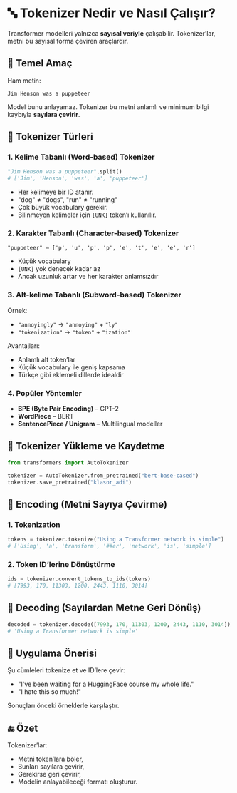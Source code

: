 
# 🔤 Tokenizer Nedir ve Nasıl Çalışır?

Transformer modelleri yalnızca **sayısal veriyle** çalışabilir. Tokenizer’lar, metni bu sayısal forma çeviren araçlardır.


## 📌 Temel Amaç

Ham metin:
```
Jim Henson was a puppeteer
```

Model bunu anlayamaz. Tokenizer bu metni anlamlı ve minimum bilgi kaybıyla **sayılara çevirir**.



## 🧱 Tokenizer Türleri

### 1. **Kelime Tabanlı (Word-based) Tokenizer**
```python
"Jim Henson was a puppeteer".split()
# ['Jim', 'Henson', 'was', 'a', 'puppeteer']
```

- Her kelimeye bir ID atanır.
- "dog" ≠ "dogs", "run" ≠ "running"
- Çok büyük vocabulary gerekir.
- Bilinmeyen kelimeler için `[UNK]` token’ı kullanılır.



### 2. **Karakter Tabanlı (Character-based) Tokenizer**

```text
"puppeteer" → ['p', 'u', 'p', 'p', 'e', 't', 'e', 'e', 'r']
```

- Küçük vocabulary
- `[UNK]` yok denecek kadar az
- Ancak uzunluk artar ve her karakter anlamsızdır



### 3. **Alt-kelime Tabanlı (Subword-based) Tokenizer**

Örnek:
- `"annoyingly"` → `"annoying"` + `"ly"`
- `"tokenization"` → `"token"` + `"ization"`

Avantajları:
- Anlamlı alt token’lar
- Küçük vocabulary ile geniş kapsama
- Türkçe gibi eklemeli dillerde idealdir



### 4. **Popüler Yöntemler**

- **BPE (Byte Pair Encoding)** – GPT-2
- **WordPiece** – BERT
- **SentencePiece / Unigram** – Multilingual modeller



## 💾 Tokenizer Yükleme ve Kaydetme

```python
from transformers import AutoTokenizer

tokenizer = AutoTokenizer.from_pretrained("bert-base-cased")
tokenizer.save_pretrained("klasor_adi")
```



## 🔁 Encoding (Metni Sayıya Çevirme)

### 1. Tokenization
```python
tokens = tokenizer.tokenize("Using a Transformer network is simple")
# ['Using', 'a', 'transform', '##er', 'network', 'is', 'simple']
```

### 2. Token ID’lerine Dönüştürme
```python
ids = tokenizer.convert_tokens_to_ids(tokens)
# [7993, 170, 11303, 1200, 2443, 1110, 3014]
```



## 🔁 Decoding (Sayılardan Metne Geri Dönüş)

```python
decoded = tokenizer.decode([7993, 170, 11303, 1200, 2443, 1110, 3014])
# 'Using a Transformer network is simple'
```



## 🧪 Uygulama Önerisi

Şu cümleleri tokenize et ve ID’lere çevir:
- "I've been waiting for a HuggingFace course my whole life."
- "I hate this so much!"

Sonuçları önceki örneklerle karşılaştır.



## 🔚 Özet

Tokenizer’lar:
- Metni token’lara böler,
- Bunları sayılara çevirir,
- Gerekirse geri çevirir,
- Modelin anlayabileceği formatı oluşturur.
